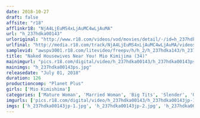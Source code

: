 ```yaml
---
date: 2018-10-27
draft: false
affsite: "r18"
afflinkr18: "NjA4LjEuMS4xLjAuMC4wLjAuMA"
url: "h_237hdka00143"
urloriginal: "http://www.r18.com/videos/vod/movies/detail/-/id=h_237hdka00143"
urlfinal: "http://media.r18.com/track/NjA4LjEuMS4xLjAuMC4wLjAuMA/videos/vod/movies/detail/-/id=h_237hdka00143"
samplevid: "awspv3001.r18.com/litevideo/freepv/h/h_2/h_237hdka143/h_237hdka143_dmb_w.mp4"
title: "Naked Housewives Near You! Mio Kimijima (34)"
mainimgurl: "pics.r18.com/digital/video/h_237hdka00143/h_237hdka00143ps.jpg"
mainimgs: "h_237hdka00143ps.jpg"
releasedate: "July 01, 2018"
duration: 126
productioncomp: "Planet Plus"
girls: ['Mio Kimishima']
categories: ['Mature Woman', 'Married Woman', 'Big Tits', 'Slender', 'Other Fetishes', 'Featured Actress', 'Hi-Def']
imgurls: ['pics.r18.com/digital/video/h_237hdka00143/h_237hdka00143jp-1.jpg', 'pics.r18.com/digital/video/h_237hdka00143/h_237hdka00143jp-2.jpg', 'pics.r18.com/digital/video/h_237hdka00143/h_237hdka00143jp-3.jpg', 'pics.r18.com/digital/video/h_237hdka00143/h_237hdka00143jp-4.jpg', 'pics.r18.com/digital/video/h_237hdka00143/h_237hdka00143jp-5.jpg', 'pics.r18.com/digital/video/h_237hdka00143/h_237hdka00143jp-6.jpg', 'pics.r18.com/digital/video/h_237hdka00143/h_237hdka00143jp-7.jpg', 'pics.r18.com/digital/video/h_237hdka00143/h_237hdka00143jp-8.jpg', 'pics.r18.com/digital/video/h_237hdka00143/h_237hdka00143jp-9.jpg', 'pics.r18.com/digital/video/h_237hdka00143/h_237hdka00143jp-10.jpg', 'pics.r18.com/digital/video/h_237hdka00143/h_237hdka00143jp-11.jpg', 'pics.r18.com/digital/video/h_237hdka00143/h_237hdka00143jp-12.jpg', 'pics.r18.com/digital/video/h_237hdka00143/h_237hdka00143jp-13.jpg', 'pics.r18.com/digital/video/h_237hdka00143/h_237hdka00143jp-14.jpg', 'pics.r18.com/digital/video/h_237hdka00143/h_237hdka00143jp-15.jpg', 'pics.r18.com/digital/video/h_237hdka00143/h_237hdka00143jp-16.jpg', 'pics.r18.com/digital/video/h_237hdka00143/h_237hdka00143jp-17.jpg', 'pics.r18.com/digital/video/h_237hdka00143/h_237hdka00143jp-18.jpg', 'pics.r18.com/digital/video/h_237hdka00143/h_237hdka00143jp-19.jpg', 'pics.r18.com/digital/video/h_237hdka00143/h_237hdka00143jp-20.jpg']
imgs: ['h_237hdka00143jp-1.jpg', 'h_237hdka00143jp-2.jpg', 'h_237hdka00143jp-3.jpg', 'h_237hdka00143jp-4.jpg', 'h_237hdka00143jp-5.jpg', 'h_237hdka00143jp-6.jpg', 'h_237hdka00143jp-7.jpg', 'h_237hdka00143jp-8.jpg', 'h_237hdka00143jp-9.jpg', 'h_237hdka00143jp-10.jpg', 'h_237hdka00143jp-11.jpg', 'h_237hdka00143jp-12.jpg', 'h_237hdka00143jp-13.jpg', 'h_237hdka00143jp-14.jpg', 'h_237hdka00143jp-15.jpg', 'h_237hdka00143jp-16.jpg', 'h_237hdka00143jp-17.jpg', 'h_237hdka00143jp-18.jpg', 'h_237hdka00143jp-19.jpg', 'h_237hdka00143jp-20.jpg']
---
```


